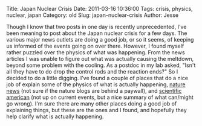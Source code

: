 Title: Japan Nuclear Crisis
Date: 2011-03-16 10:36:00
Tags: crisis, physics, nuclear, japan
Category: old
Slug: japan-nuclear-crisis
Author: Jesse


Though I know that two posts in one day is recently unprecedented, I've been meaning to post about the Japan nuclear crisis for a few days.  The various major news outlets are doing a good job, or so it seems, of keeping us informed of the events going on over there.  However, I found myself rather puzzled over the physics of what was happening.  From the news articles I was unable to figure out what was actually causing the meltdown, beyond some problem with the cooling.  As a postdoc in my lab asked, "Isn't all they have to do drop the control rods and the reaction ends?"  So I decided to do a little digging.  I've found a couple of places that do a nice job of explain some of the physics of what is actually happening, <a href="http://blogs.nature.com/news/thegreatbeyond/2011/03/fukushima_crisis_anatomy_of_a.html">nature news</a> (not sure if the nature blogs are behind a paywall), and <a href="http://www.scientificamerican.com/article.cfm?id=fukushima-core">scientific american</a> (not up on current events, but a nice summary of what can/might go wrong).  I'm sure there are many other places doing a good job of explaining things, but these are the ones and I found, and hopefully they help clarify what is actually happening.
